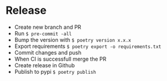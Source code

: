 # Release
* Create new branch and PR
* Run `$ pre-commit -all`
* Bump the version with `$ poetry version x.x.x`
* Export requirements `$ poetry export -o requirements.txt`
* Commit changes and push
* When CI is successfull merge the PR
* Create release in Github
* Publish to pypi `$ poetry publish`